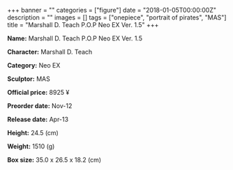 +++
banner = ""
categories = ["figure"]
date = "2018-01-05T00:00:00Z"
description = ""
images = []
tags = ["onepiece", "portrait of pirates", "MAS"]
title = "Marshall D. Teach P.O.P Neo EX Ver. 1.5"
+++

**Name:** Marshall D. Teach P.O.P Neo EX Ver. 1.5

**Character:** Marshall D. Teach

**Category:** Neo EX 

**Sculptor:** MAS

**Official price:** 8925 ¥

**Preorder date:** Nov-12

**Release date:** Apr-13

**Height:** 24.5 (cm)

**Weight:** 1510 (g)

**Box size:** 35.0 x 26.5 x 18.2 (cm)


